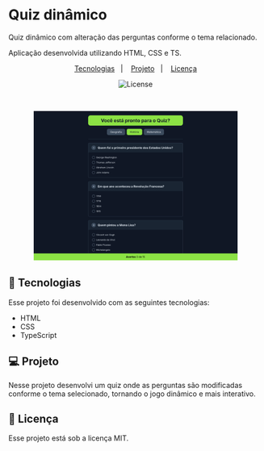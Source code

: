 # Quiz dinâmico

Quiz dinâmico com alteração das perguntas conforme o tema relacionado.

<p>
Aplicação desenvolvida utilizando HTML, CSS e TS.
</p>

<p align="center">
  <a href="#-tecnologias">Tecnologias</a>&nbsp;&nbsp;&nbsp;|&nbsp;&nbsp;&nbsp;
  <a href="#-projeto">Projeto</a>&nbsp;&nbsp;&nbsp;|&nbsp;&nbsp;&nbsp;
  <a href="#-licença">Licença</a>
</p>

<p align="center">
  <img alt="License" src="https://img.shields.io/static/v1?label=license&message=MIT&color=49AA26&labelColor=000000">
</p>

<br>

<p align="center">
  <img alt="Preview do projeto desenvolvido." src="./assets/preview.png" width="80%">
</p>

## 🚀 Tecnologias

Esse projeto foi desenvolvido com as seguintes tecnologias:

- HTML
- CSS
- TypeScript

## 💻 Projeto

Nesse projeto desenvolvi um quiz onde as perguntas são modificadas conforme o tema selecionado, tornando o jogo dinâmico e mais interativo.

## 📝 Licença

Esse projeto está sob a licença MIT.